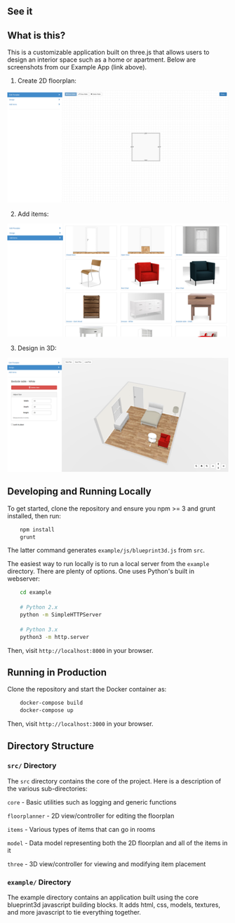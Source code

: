 ## See it

## What is this?

This is a customizable application built on three.js that allows users to design an interior space such as a home or apartment. Below are screenshots from our Example App (link above). 

1) Create 2D floorplan:

![floorplan](img/arvr_3.png)

2) Add items:

![add_items](img/arvr_1.png)

3) Design in 3D:

![3d_design](img/arvr_2.png)

## Developing and Running Locally

To get started, clone the repository and ensure you npm >= 3 and grunt installed, then run:

```bash
    npm install
    grunt
```

The latter command generates `example/js/blueprint3d.js` from `src`.

The easiest way to run locally is to run a local server from the `example` directory. There are plenty of options. One uses Python's built in webserver:

```bash
    cd example

    # Python 2.x
    python -m SimpleHTTPServer

    # Python 3.x
    python3 -m http.server
```

Then, visit `http://localhost:8000` in your browser.

## Running in Production

Clone the repository and start the Docker container as:

```bash
    docker-compose build
    docker-compose up
```

Then, visit `http://localhost:3000` in your browser.

## Directory Structure

### `src/` Directory

The `src` directory contains the core of the project. Here is a description of the various sub-directories:

`core` - Basic utilities such as logging and generic functions

`floorplanner` - 2D view/controller for editing the floorplan

`items` - Various types of items that can go in rooms

`model` - Data model representing both the 2D floorplan and all of the items in it

`three` - 3D view/controller for viewing and modifying item placement


### `example/` Directory

The example directory contains an application built using the core blueprint3d javascript building blocks. It adds html, css, models, textures, and more javascript to tie everything together.

